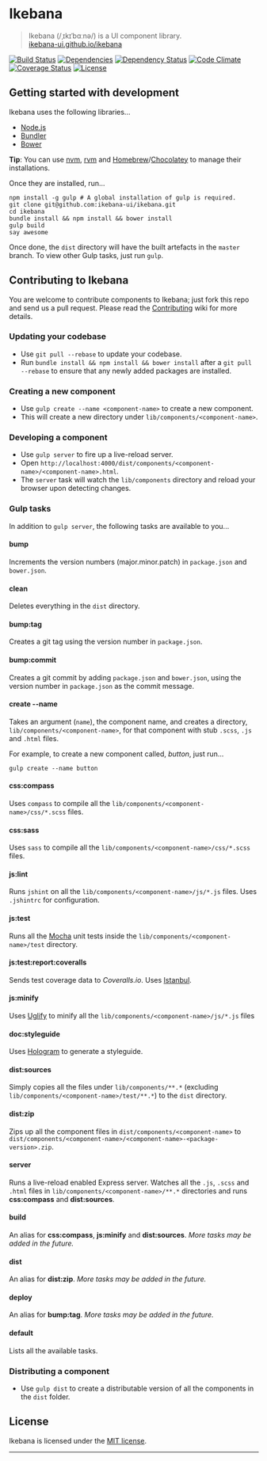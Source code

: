 # Ikebana

> Ikebana (/ˌɪkɪˈbɑːnə/) is a UI component library.  
> [ikebana-ui.github.io/ikebana](http://ikebana-ui.github.io/ikebana)

[![Build Status](https://travis-ci.org/ikebana-ui/ikebana.svg?branch=master)](https://travis-ci.org/ikebana-ui/ikebana) [![Dependencies](https://david-dm.org/ikebana-ui/ikebana.png?theme=shields.io "Node package dependencies - David")](https://david-dm.org/ikebana-ui/ikebana) [![Dependency Status](https://gemnasium.com/ikebana-ui/ikebana.png "Ruby gem dependencies - Gemnasium")](https://gemnasium.com/ikebana-ui/ikebana) [![Code Climate](https://codeclimate.com/github/ikebana-ui/ikebana.png "Code Climate")](https://codeclimate.com/github/ikebana-ui/ikebana) [![Coverage Status](https://coveralls.io/repos/ikebana-ui/ikebana/badge.png "Code coverage - Coveralls")](https://coveralls.io/r/ikebana-ui/ikebana) [![License](http://img.shields.io/badge/license-MIT-blue.svg "Licensed under MIT")](license.md)



## Getting started with development

Ikebana uses the following libraries...

* [Node.js](http://nodejs.org)
* [Bundler](http://bundler.io)
* [Bower](http://bower.io)

**Tip**: You can use [nvm](https://github.com/creationix/nvm), [rvm](https://rvm.io) and [Homebrew](http://brew.sh)/[Chocolatey](https://chocolatey.org) to manage their installations.

Once they are installed, run...

```
npm install -g gulp # A global installation of gulp is required.
git clone git@github.com:ikebana-ui/ikebana.git
cd ikebana
bundle install && npm install && bower install
gulp build
say awesome
```

Once done, the `dist` directory will have the built artefacts in the `master` branch. To view other Gulp tasks, just run `gulp`.



## Contributing to Ikebana

You are welcome to contribute components to Ikebana; just fork this repo and send us a pull request. Please read the [Contributing](https://github.com/ikebana-ui/ikebana/wiki/Contributing) wiki for more details.


### Updating your codebase

* Use `git pull --rebase` to update your codebase.
* Run `bundle install && npm install && bower install` after a `git pull --rebase` to ensure that any newly added packages are installed.


### Creating a new component

* Use `gulp create --name <component-name>` to create a new component.
* This will create a new directory under `lib/components/<component-name>`.


### Developing a component

* Use `gulp server` to fire up a live-reload server.
* Open `http://localhost:4000/dist/components/<component-name>/<component-name>.html`.
* The `server` task will watch the `lib/components` directory and reload your browser upon detecting changes.


### Gulp tasks

In addition to `gulp server`, the following tasks are available to you...


#### bump
Increments the version numbers (major.minor.patch) in `package.json` and `bower.json`.

#### clean
Deletes everything in the `dist` directory.

#### bump:tag
Creates a git tag using the version number in `package.json`.

#### bump:commit
Creates a git commit by adding `package.json` and `bower.json`, using the version number in `package.json` as the commit message.

#### create --name <component-name>
Takes an argument (`name`), the component name, and creates a directory, `lib/components/<component-name>`, for that component with stub `.scss`, `.js` and `.html` files.

For example, to create a new component called, *button*, just run...
```
gulp create --name button
```

#### css:compass
Uses `compass` to compile all the `lib/components/<component-name>/css/*.scss` files.

#### css:sass
Uses `sass` to compile all the `lib/components/<component-name>/css/*.scss` files.

#### js:lint
Runs `jshint` on all the `lib/components/<component-name>/js/*.js` files. Uses `.jshintrc` for configuration.

#### js:test
Runs all the [Mocha](http://visionmedia.github.io/mocha) unit tests inside the `lib/components/<component-name>/test` directory.

#### js:test:report:coveralls
Sends test coverage data to *Coveralls.io*. Uses [Istanbul](http://gotwarlost.github.io/istanbul).

#### js:minify
Uses [Uglify](http://lisperator.net/uglifyjs) to minify all the `lib/components/<component-name>/js/*.js` files

#### doc:styleguide
Uses [Hologram](http://github.com/trulia/hologram) to generate a styleguide.

#### dist:sources
Simply copies all the files under `lib/components/**.*` (excluding `lib/components/<component-name>/test/**.*`) to the `dist` directory.

#### dist:zip
Zips up all the component files in `dist/components/<component-name>` to `dist/components/<component-name>/<component-name>-<package-version>.zip`.

#### server
Runs a live-reload enabled Express server. Watches all the `.js`, `.scss` and `.html` files in `lib/components/<component-name>/**.*` directories and runs **css:compass** and **dist:sources**.

#### build
An alias for **css:compass**, **js:minify** and **dist:sources**. *More tasks may be added in the future.*

#### dist
An alias for **dist:zip**. *More tasks may be added in the future.*

#### deploy
An alias for **bump:tag**. *More tasks may be added in the future.*

#### default
Lists all the available tasks.


### Distributing a component

* Use `gulp dist` to create a distributable version of all the components in the `dist` folder.



## License

Ikebana is licensed under the [MIT license](license.md).

---
